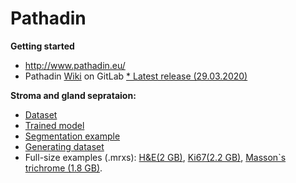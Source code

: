 # Pathadin

**Getting started**
* http://www.pathadin.eu/
* Pathadin [Wiki](https://gitlab.com/Digipathology/Pathadin/-/wikis/home) on GitLab
[* Latest release (29.03.2020)](https://www.pathadin.eu/pathadin/Pathadin.rar)

**Stroma and gland seprataion:**
* [Dataset](https://www.pathadin.eu/pathadin/slice_example_patches.zip)
* [Trained model](https://www.pathadin.eu/pathadin/Stroma&Glands.h5)
* [Segmentation example](https://colab.research.google.com/drive/1kc9mKy1ldCQCFXIzy8l_tqGC2FGLcqOd)
* [Generating dataset](https://colab.research.google.com/drive/107Pyqbz2FIkyQTAAXsebK-nkWh0O5BQN)
* Full-size examples (.mrxs): [H&E(2 GB)](https://www.pathadin.eu/pathadin/HemEosin.zip), [Ki67(2.2 GB)](https://www.pathadin.eu/pathadin/Ki67.zip), [Masson`s trichrome (1.8 GB)](https://www.pathadin.eu/pathadin/Massons.zip).
